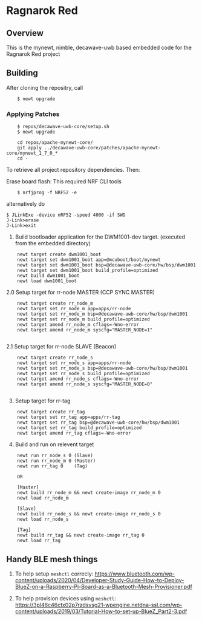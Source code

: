 <!--
#
# Licensed to the Apache Software Foundation (ASF) under one
# or more contributor license agreements.  See the NOTICE file
# distributed with this work for additional information
# regarding copyright ownership.  The ASF licenses this file
# to you under the Apache License, Version 2.0 (the
# "License"); you may not use this file except in compliance
# with the License.  You may obtain a copy of the License at
#
# http://www.apache.org/licenses/LICENSE-2.0
#
# Unless required by applicable law or agreed to in writing,
# software distributed under the License is distributed on an
# "AS IS" BASIS, WITHOUT WARRANTIES OR CONDITIONS OF ANY
#  KIND, either express or implied.  See the License for the
# specific language governing permissions and limitations
# under the License.
#
-->

# Ragnarok Red

## Overview

This is the mynewt, nimble, decawave-uwb based embedded code for the Ragnarok Red project

## Building

After cloning the repositry, call
```
    $ newt upgrade
```
### Applying Patches

```
    $ repos/decawave-uwb-core/setup.sh
    $ newt upgrade
    
    cd repos/apache-mynewt-core/
    git apply ../decawave-uwb-core/patches/apache-mynewt-core/mynewt_1_7_0_*
    cd -
```
To retrieve all project repository dependencies. Then:

Erase board flash: 
This required NRF CLI tools
```
    $ nrfjprog -f NRF52 -e
```
alternatively do

```
$ JLinkExe -device nRF52 -speed 4000 -if SWD
J-Link>erase
J-Link>exit
```
1. Build bootloader application for the DWM1001-dev target.
(executed from the embedded directory)

```
    newt target create dwm1001_boot
    newt target set dwm1001_boot app=@mcuboot/boot/mynewt
    newt target set dwm1001_boot bsp=@decawave-uwb-core/hw/bsp/dwm1001
    newt target set dwm1001_boot build_profile=optimized
    newt build dwm1001_boot
    newt load dwm1001_boot
```

2.0 Setup target for rr-node MASTER (CCP SYNC MASTER)

```
    newt target create rr_node_m
    newt target set rr_node_m app=apps/rr-node
    newt target set rr_node_m bsp=@decawave-uwb-core/hw/bsp/dwm1001
    newt target set rr_node_m build_profile=optimized
    newt target amend rr_node_m cflags=-Wno-error
    newt target amend rr_node_m syscfg="MASTER_NODE=1"
    

```

2.1 Setup target for rr-node SLAVE (Beacon)

```
    newt target create rr_node_s
    newt target set rr_node_s app=apps/rr-node
    newt target set rr_node_s bsp=@decawave-uwb-core/hw/bsp/dwm1001
    newt target set rr_node_s build_profile=optimized
    newt target amend rr_node_s cflags=-Wno-error
    newt target amend rr_node_s syscfg="MASTER_NODE=0"
    

```


3. Setup target for rr-tag

```
    newt target create rr_tag
    newt target set rr_tag app=apps/rr-tag
    newt target set rr_tag bsp=@decawave-uwb-core/hw/bsp/dwm1001
    newt target set rr_tag build_profile=optimized
    newt target amend rr_tag cflags=-Wno-error
```

4. Build and run on relevent target

```
    newt run rr_node_s 0 (Slave)
    newt run rr_node_m 0 (Master)
    newt run rr_tag 0    (Tag)
    
    OR
    
    [Master]
    newt build rr_node_m && newt create-image rr_node_m 0
    newt load rr_node_m 
    
    [Slave]
    newt build rr_node_s && newt create-image rr_node_s 0
    newt load rr_node_s
    
    [Tag]
    newt build rr_tag && newt create-image rr_tag 0
    newt load rr_tag
```

## Handy BLE mesh things

1. To help setup `meshctl` correcly:
    https://www.bluetooth.com/wp-content/uploads/2020/04/Developer-Study-Guide-How-to-Deploy-BlueZ-on-a-Raspberry-Pi-Board-as-a-Bluetooth-Mesh-Provisioner.pdf

2. To help provision devices using `meshctl`:
    https://3pl46c46ctx02p7rzdsvsg21-wpengine.netdna-ssl.com/wp-content/uploads/2019/03/Tutorial-How-to-set-up-BlueZ_Part2-3.pdf

